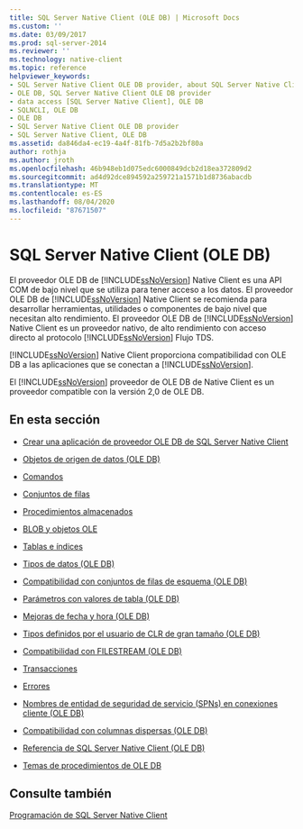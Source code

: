 ```yaml
---
title: SQL Server Native Client (OLE DB) | Microsoft Docs
ms.custom: ''
ms.date: 03/09/2017
ms.prod: sql-server-2014
ms.reviewer: ''
ms.technology: native-client
ms.topic: reference
helpviewer_keywords:
- SQL Server Native Client OLE DB provider, about SQL Server Native Client OLE DB provider
- OLE DB, SQL Server Native Client OLE DB provider
- data access [SQL Server Native Client], OLE DB
- SQLNCLI, OLE DB
- OLE DB
- SQL Server Native Client OLE DB provider
- SQL Server Native Client, OLE DB
ms.assetid: da846da4-ec19-4a4f-81fb-7d5a2b2bf80a
author: rothja
ms.author: jroth
ms.openlocfilehash: 46b948eb1d075edc6000849dcb2d18ea372809d2
ms.sourcegitcommit: ad4d92dce894592a259721a1571b1d8736abacdb
ms.translationtype: MT
ms.contentlocale: es-ES
ms.lasthandoff: 08/04/2020
ms.locfileid: "87671507"
---
```

# <a name="sql-server-native-client-ole-db"></a>SQL Server Native Client (OLE DB)
  El proveedor OLE DB de [!INCLUDE[ssNoVersion](../../../includes/ssnoversion-md.md)] Native Client es una API COM de bajo nivel que se utiliza para tener acceso a los datos. El proveedor OLE DB de [!INCLUDE[ssNoVersion](../../../includes/ssnoversion-md.md)] Native Client se recomienda para desarrollar herramientas, utilidades o componentes de bajo nivel que necesitan alto rendimiento. El proveedor OLE DB de [!INCLUDE[ssNoVersion](../../../includes/ssnoversion-md.md)] Native Client es un proveedor nativo, de alto rendimiento con acceso directo al protocolo [!INCLUDE[ssNoVersion](../../../includes/ssnoversion-md.md)] Flujo TDS.  
  
 [!INCLUDE[ssNoVersion](../../../includes/ssnoversion-md.md)] Native Client proporciona compatibilidad con OLE DB a las aplicaciones que se conectan a [!INCLUDE[ssNoVersion](../../../includes/ssnoversion-md.md)].  
  
 El [!INCLUDE[ssNoVersion](../../../includes/ssnoversion-md.md)] proveedor de OLE DB de Native Client es un proveedor compatible con la versión 2,0 de OLE DB.  
  
## <a name="in-this-section"></a>En esta sección  
  
-   [Crear una aplicación de proveedor OLE DB de SQL Server Native Client](../../native-client-ole-db-provider/creating-a-sql-server-native-client-ole-db-provider-application.md)  
  
-   [Objetos de origen de datos &#40;OLE DB&#41;](../../native-client-ole-db-data-source-objects/data-source-objects-ole-db.md)  
  
-   [Comandos](../../native-client-ole-db-commands/commands.md)  
  
-   [Conjuntos de filas](../../native-client-ole-db-rowsets/rowsets.md)  
  
-   [Procedimientos almacenados](stored-procedures.md)  
  
-   [BLOB y objetos OLE](../../native-client-ole-db-blobs/blobs-and-ole-objects.md)  
  
-   [Tablas e índices](../../native-client-ole-db-tables-indexes/tables-and-indexes.md)  
  
-   [Tipos de datos &#40;OLE DB&#41;](../../native-client-ole-db-data-types/data-types-ole-db.md)  
  
-   [Compatibilidad con conjuntos de filas de esquema &#40;OLE DB&#41;](schema-rowset-support-ole-db.md)  
  
-   [Parámetros con valores de tabla &#40;OLE DB&#41;](../../native-client-ole-db-table-valued-parameters/table-valued-parameters-ole-db.md)  
  
-   [Mejoras de fecha y hora &#40;OLE DB&#41;](../../native-client-ole-db-date-time/date-and-time-improvements-ole-db.md)  
  
-   [Tipos definidos por el usuario de CLR de gran tamaño &#40;OLE DB&#41;](large-clr-user-defined-types-ole-db.md)  
  
-   [Compatibilidad con FILESTREAM &#40;OLE DB&#41;](filestream-support-ole-db.md)  
  
-   [Transacciones](../../native-client-ole-db-transactions/transactions.md)  
  
-   [Errores](../../native-client-ole-db-errors/errors.md)  
  
-   [Nombres de entidad de seguridad de servicio &#40;SPNs&#41; en conexiones cliente &#40;OLE DB&#41;](service-principal-names-spns-in-client-connections-ole-db.md)  
  
-   [Compatibilidad con columnas dispersas &#40;OLE DB&#41;](sparse-columns-support-ole-db.md)  
  
-   [Referencia de SQL Server Native Client &#40;OLE DB&#41;](../../native-client-ole-db-interfaces/sql-server-native-client-ole-db-interfaces.md)  
  
-   [Temas de procedimientos de OLE DB](../../native-client-ole-db-how-to/ole-db-how-to-topics.md)  
  
## <a name="see-also"></a>Consulte también  
 [Programación de SQL Server Native Client](../sql-server-native-client-programming.md)  
  
  
